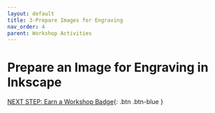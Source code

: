 ```yaml
---
layout: default
title: 3-Prepare Images for Engraving
nav_order: 4
parent: Workshop Activities
---
```


# Prepare an Image for Engraving in Inkscape

[NEXT STEP: Earn a Workshop Badge](informal-credentials.html){: .btn .btn-blue }
